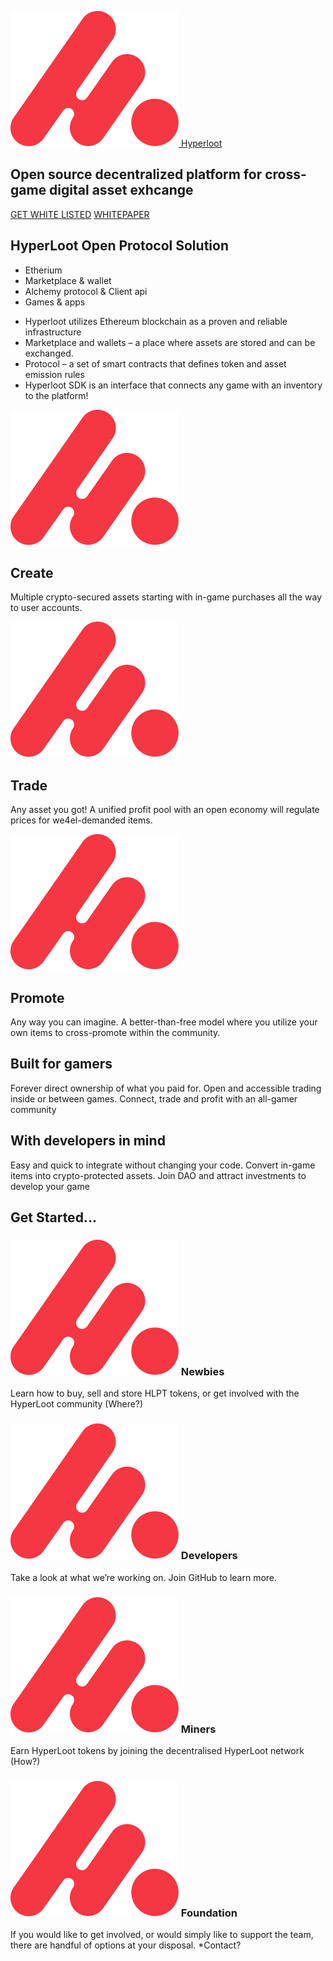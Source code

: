 <section class="section intro">

  [![](assets/logo.svg) Hyperloot](/)

  # Open source decentralized platform for cross-game digital asset exhcange

  [GET WHITE LISTED](https://goo.gl/forms/nWaCLnXFqjoZSxn02)
  [WHITEPAPER](https://goo.gl/forms/lvrgRCfZNuyEQlCF2)

  <!-- Hyperloot is an open-source platform that turns in-game items into crypto-assets backed by tokens.
  It's build around a proven tech stack utilizing the most proven standards.
  We are creating a gamer community-driven platform
  to interact with developers as a Hyperloot DAO. -->

</section>

<section class="section solution">

  ## HyperLoot Open Protocol Solution
  <!-- Backing in-game items with tradeable tokens, empowering peer-to-peer cross-game trading through a marketplace. -->

  <div class="block layers-3d">

  * Etherium
  * Marketplace & wallet
  * Alchemy protocol & Client api
  * Games & apps


  </div>
  <div class="block">

  * Hyperloot utilizes Ethereum blockchain as a proven and reliable infrastructure
  * Marketplace and wallets – a place where assets are stored and can be exchanged.
  * Protocol – a set of smart contracts that defines token and asset emission rules
  * Hyperloot SDK is an interface that connects any game with an inventory to  the platform!


  </div>
</section>


<section class="section details">
  <div class="block">

  ![](assets/logo.svg)
  ## Create
  Multiple crypto-secured assets starting with in-game purchases all the way to user accounts.

  </div>
  <div class="block">

  ![](assets/logo.svg)
  ## Trade
  Any asset you got! A unified profit pool with an open economy will regulate prices for we4el-demanded items.

  </div>
  <div class="block">

  ![](assets/logo.svg)
  ## Promote
  Any way you can imagine. A better-than-free model where you utilize your own items to cross-promote within the community.

  </div>
</section>


<section class="section benefits">
<div class="wrapper">
  <div class="block">

  ## Built for gamers

  Forever direct ownership of what you paid for. Open and accessible trading inside or between games. Connect, trade and profit with an all-gamer community


  </div>
  <div class="block">

  ## With developers in mind

  Easy and quick to integrate without changing your code. Convert in-game items into crypto-protected assets. Join DAO and attract investments to develop your game


  </div>
</div>
</section>


<section class="section started">
<div class="wrapper">

## Get Started...

  <div class="block">


  ### ![](assets/logo.svg) Newbies
  Learn how to buy, sell and store HLPT tokens, or get involved with the HyperLoot community (Where?)

  </div>
  <div class="block">

  ### ![](assets/logo.svg) Developers
  Take a look at what we’re working on. Join GitHub to learn more.

  </div>
  <div class="block">

  ### ![](assets/logo.svg) Miners
  Earn HyperLoot tokens by joining the decentralised HyperLoot network (How?)

  </div>
  <div class="block">

  ### ![](assets/logo.svg) Foundation
  If you would like to get involved, or would simply like to support the team, there are handful of options at your disposal. *Contact?

  </div>
</div>
</section>
